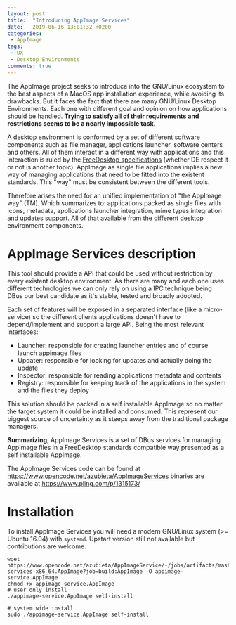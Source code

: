 ```yaml
---
layout: post
title:  "Introducing AppImage Services"
date:   2019-06-16 13:01:32 +0200
categories:
 - AppImage
tags:
 - UX 
 - Desktop Environments
comments: true
---
```


The AppImage project seeks to introduce into the GNU/Linux ecosystem to 
the best aspects of a MacOS app installation experience, while avoiding 
its drawbacks. But it faces the fact that there are many GNU/Linux Desktop 
Environments. Each one with different goal and opinion on how applications 
should be handled. **Trying to satisfy all of their requirements and 
restrictions seems to be a nearly impossible task**. 

A desktop environment is conformed by a set of different software components
such as file manager, applications launcher, software centers and others. All
of them interact in a different way with applications and this interaction
is ruled by the [FreeDesktop specifications](https://specifications.freedesktop.org/) 
(whether DE respect it or not is another topic). AppImage as single file
applications implies a new way of managing applications that need to be
fitted into the existent standards. This "way" must be consistent between
the different tools.

Therefore arises the need for an unified implementation of "the AppImage way" (TM).
Which summarizes to: applications packed as single files with icons, metadata, 
applications launcher integration, mime types integration and updates support. 
All of that available from the different desktop environment components.

# AppImage Services description
This tool should provide a API that could be used without restriction by 
every existent desktop environment. As there are many and each one uses
different technologies we can only rely on using a IPC technique being
DBus our best candidate as it\'s stable, tested and broadly adopted.

Each set of features will be exposed in a separated interface 
(like a micro-service) so the different clients applications doesn't have
to depend/implement and support a large API. Being the most relevant interfaces:
- Launcher: responsible for creating launcher entries and of course launch 
appimage files
- Updater: responsible for looking for updates and actually doing the update
- Inspector: responsible for reading applications metadata and contents
- Registry: responsible for keeping track of the applications in the system 
and the files they deploy

This solution should be packed in a self installable AppImage so no matter
the target system it could be installed and consumed. This represent our biggest 
source of uncertainty as it steeps away from the traditional package managers.

**Summarizing**, AppImage Services is a set of DBus services for managing
AppImage files in a FreeDesktop standards compatible way presented as a
self installable AppImage. 

The AppImage Services code can be found at https://www.opencode.net/azubieta/AppImageServices
binaries are available at https://www.pling.com/p/1315173/

# Installation
To install AppImage Services you will need a modern GNU/Linux system (>= Ubuntu 16.04)
with `systemd`. Upstart version still not available but contributions are welcome. 

```
wget https://www.opencode.net/azubieta/AppImageService/-/jobs/artifacts/master/raw/appimage-services-x86_64.AppImage?job=build:AppImage -O appimage-service.AppImage
chmod +x appimage-service.AppImage
# user only install
./appimage-service.AppImage self-install

# system wide install
sudo ./appimage-service.AppImage self-install
```